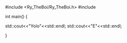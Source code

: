 #include <Ry_TheBoi/Ry_TheBoi.h>
#include <iostream>

int main()
{

  std::cout<<"Yolo"<<std::endl;
  std::cout<<"E"<<std::endl;

}

